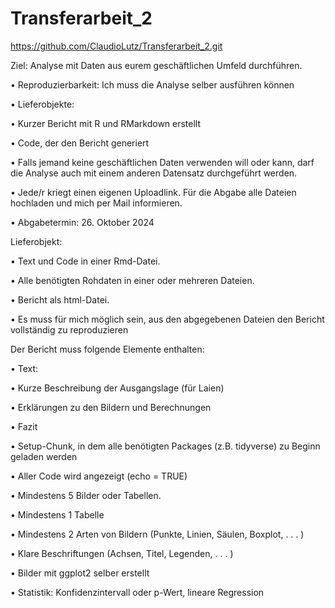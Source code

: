 # Transferarbeit_2

https://github.com/ClaudioLutz/Transferarbeit_2.git

Ziel: Analyse mit Daten aus eurem geschäftlichen Umfeld durchführen.

• Reproduzierbarkeit: Ich muss die Analyse selber ausführen können

• Lieferobjekte:

• Kurzer Bericht mit R und RMarkdown erstellt

• Code, der den Bericht generiert

• Falls jemand keine geschäftlichen Daten verwenden will oder kann, darf die Analyse auch mit einem anderen Datensatz durchgeführt werden.

• Jede/r kriegt einen eigenen Uploadlink. Für die Abgabe alle Dateien hochladen und mich per Mail informieren.

• Abgabetermin: 26. Oktober 2024


Lieferobjekt:

• Text und Code in einer Rmd-Datei.

• Alle benötigten Rohdaten in einer oder mehreren Dateien.

• Bericht als html-Datei.

• Es muss für mich möglich sein, aus den abgegebenen Dateien den Bericht vollständig zu reproduzieren


Der Bericht muss folgende Elemente enthalten:

• Text:

• Kurze Beschreibung der Ausgangslage (für Laien)

• Erklärungen zu den Bildern und Berechnungen

• Fazit

• Setup-Chunk, in dem alle benötigten Packages (z.B. tidyverse) zu Beginn geladen werden

• Aller Code wird angezeigt (echo = TRUE)

• Mindestens 5 Bilder oder Tabellen.

• Mindestens 1 Tabelle

• Mindestens 2 Arten von Bildern (Punkte, Linien, Säulen, Boxplot, . . . )

• Klare Beschriftungen (Achsen, Titel, Legenden, . . . )

• Bilder mit ggplot2 selber erstellt

• Statistik: Konfidenzintervall oder p-Wert, lineare Regression